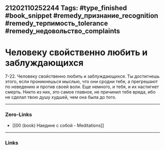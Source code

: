 21202110252244
Tags: #type_finished #book_snippet #remedy_признание_recognition #remedy_терпимость_tolerance #remedy_недовольство_complaints
---
# Человеку свойственно любить и заблуждающихся

 7-22. Человеку свойственно любить и заблуждающихся. Ты достигнешь этого, если проникнешься мыслью, что они сродни тебе, а прегрешают по неведению и против своей воли. Еще немного, и тебя, и их настигнет смерть. Никто из них, это самое главное, не причинил тебе вреда, ибо не сделал твою душу худшей, чем она была до того. 

---
### Zero-Links
- [[00 (book) Наедине с собой - Meditations]]
---
### Links
